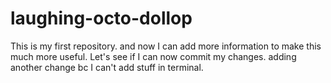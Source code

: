 # laughing-octo-dollop
This is my first repository.
and now I can add more information to make this much more useful.
Let's see if I can now commit my changes.
adding another change bc I can't add stuff in terminal.
